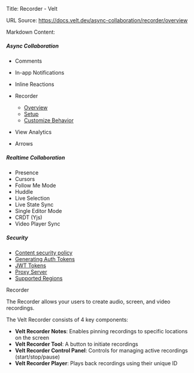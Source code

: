 Title: Recorder - Velt

URL Source: https://docs.velt.dev/async-collaboration/recorder/overview

Markdown Content:
##### Async Collaboration

*   Comments 
*   In-app Notifications 
*   Inline Reactions 
*   Recorder 
    *   [Overview](https://docs.velt.dev/async-collaboration/recorder/overview)
    *   [Setup](https://docs.velt.dev/async-collaboration/recorder/setup)
    *   [Customize Behavior](https://docs.velt.dev/async-collaboration/recorder/customize-behavior)

*   View Analytics 
*   Arrows 

##### Realtime Collaboration

*   Presence 
*   Cursors 
*   Follow Me Mode 
*   Huddle 
*   Live Selection 
*   Live State Sync 
*   Single Editor Mode 
*   CRDT (Yjs) 
*   Video Player Sync 

##### Security

*   [Content security policy](https://docs.velt.dev/security/content-security-policy)
*   [Generating Auth Tokens](https://docs.velt.dev/security/auth-tokens)
*   [JWT Tokens](https://docs.velt.dev/security/jwt-tokens)
*   [Proxy Server](https://docs.velt.dev/security/proxy-server)
*   [Supported Regions](https://docs.velt.dev/security/supported-regions)

Recorder

The Recorder allows your users to create audio, screen, and video recordings.

The Velt Recorder consists of 4 key components:

*   **Velt Recorder Notes**: Enables pinning recordings to specific locations on the screen
*   **Velt Recorder Tool**: A button to initiate recordings
*   **Velt Recorder Control Panel**: Controls for managing active recordings (start/stop/pause)
*   **Velt Recorder Player**: Plays back recordings using their unique ID
